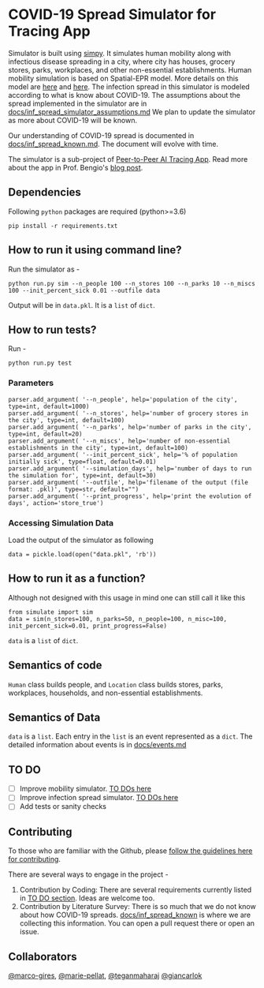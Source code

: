 # COVID-19 Spread Simulator for Tracing App

Simulator is built using [simpy](!https://simpy.readthedocs.io/en/latest/simpy_intro/index.html).
It simulates human mobility along with infectious disease spreading in a city, where city has houses, grocery stores, parks, workplaces, and other non-essential establishments.
Human mobility simulation is based on Spatial-EPR model. More details on this model are [here](https://www.nature.com/articles/ncomms9166) and [here](https://www.nature.com/articles/nphys1760).
The infection spread in this simulator is modeled according to what is know about COVID-19.
The assumptions about the spread implemented in the simulator are in [docs/inf_spread_simulator_assumptions.md](docs/inf_spread_simulator_assumptions.md)
We plan to update the simulator as more about COVID-19 will be known.

Our understanding of COVID-19 spread is documented in [docs/inf_spread_known.md](docs/inf_spread_known.md). The document will evolve with time.

The simulator is a sub-project of [Peer-to-Peer AI Tracing App](https://mila.quebec/en/peer-to-peer-ai-tracing-of-covid-19/). Read more about the app in Prof. Bengio's [blog post](https://yoshuabengio.org/2020/03/23/peer-to-peer-ai-tracing-of-covid-19/).

## Dependencies
Following `python` packages are required (python>=3.6)
```
pip install -r requirements.txt
```

## How to run it using command line?
Run the simulator as -
```
python run.py sim --n_people 100 --n_stores 100 --n_parks 10 --n_miscs 100 --init_percent_sick 0.01 --outfile data
```

Output will be in `data.pkl`. It is a `list` of `dict`.


## How to run tests?
Run -
```
python run.py test
```

### Parameters

```
parser.add_argument( '--n_people', help='population of the city', type=int, default=1000)
parser.add_argument( '--n_stores', help='number of grocery stores in the city', type=int, default=100)
parser.add_argument( '--n_parks', help='number of parks in the city', type=int, default=20)
parser.add_argument( '--n_miscs', help='number of non-essential establishments in the city', type=int, default=100)
parser.add_argument( '--init_percent_sick', help='% of population initially sick', type=float, default=0.01)
parser.add_argument( '--simulation_days', help='number of days to run the simulation for', type=int, default=30)
parser.add_argument( '--outfile', help='filename of the output (file format: .pkl)', type=str, default="")
parser.add_argument( '--print_progress', help='print the evolution of days', action='store_true')
```

### Accessing Simulation Data
Load the output of the simulator as following
```
data = pickle.load(open("data.pkl", 'rb'))
```

## How to run it as a function?
Although not designed with this usage in mind one can still call it like this
```
from simulate import sim
data = sim(n_stores=100, n_parks=50, n_people=100, n_misc=100, init_percent_sick=0.01, print_progress=False)
```

`data` is a `list` of `dict`.

## Semantics of code
`Human` class builds people, and `Location` class builds stores, parks, workplaces, households, and non-essential establishments.

## Semantics of Data
`data` is a `list`. Each entry in the `list` is an event represented as a `dict`.
The detailed information about events is in [docs/events.md](docs/events.md)

## TO DO
- [ ] Improve mobility simulator. [TO DOs here](docs/mobility_tasks.md)
- [ ] Improve infection spread simulator. [TO DOs here](docs/infection_spread_tasks.md)
- [ ] Add tests or sanity checks

## Contributing
To those who are familiar with the Github, please [follow the guidelines here for contributing](https://gist.github.com/MarcDiethelm/7303312).

There are several ways to engage in the project -
1. Contribution by Coding: There are several requirements currently listed in [TO DO section](#todo). Ideas are welcome too.
2. Contribution by Literature Survey: There is so much that we do not know about how COVID-19 spreads. [docs/inf_spread_known](docs/inf_spread_known) is where we are collecting this information. You can open a pull request there or open an issue.

## Collaborators
[@marco-gires](https://github.com/marco-gires), [@marie-pellat](https://github.com/mariepellat), [@teganmaharaj](https://github.com/teganmaharaj) [@giancarlok](https://github.com/giancarlok)
